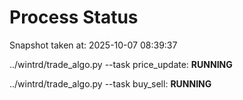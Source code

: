 # Process Status

Snapshot taken at: 2025-10-07 08:39:37

../wintrd/trade_algo.py --task price_update: **RUNNING**

../wintrd/trade_algo.py --task buy_sell: **RUNNING**


